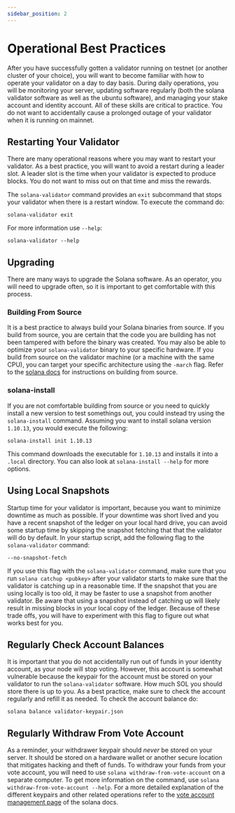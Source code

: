```yaml
---
sidebar_position: 2
---
```


# Operational Best Practices

After you have successfully gotten a validator running on testnet (or another cluster of your choice), you will want to become familiar with how to operate your validator on a day to day basis.  During daily operations, you will be monitoring your server, updating software regularly (both the solana validator software as well as the ubuntu software), and managing your stake account and identity account.  All of these skills are critical to practice.  You do not want to accidentally cause a prolonged outage of your validator when it is running on mainnet.

## Restarting Your Validator

There are many operational reasons where you may want to restart your validator.  As a best practice, you will want to avoid a restart during a leader slot.  A leader slot is the time when your validator is expected to produce blocks.  You do not want to miss out on that time and miss the rewards.

The `solana-validator` command provides an `exit` subcommand that stops your validator when there is a restart window. To execute the command do:

```
solana-validator exit
```

For more information use `--help`:

```
solana-validator --help
```

## Upgrading

There are many ways to upgrade the Solana software.  As an operator, you will need to upgrade often, so it is important to get comfortable with this process.

### Building From Source

It is a best practice to always build your Solana binaries from source.  If you build from source, you are certain that the code you are building has not been tampered with before the binary was created. You may also be able to optimize your `solana-validator` binary to your specific hardware.  If you build from source on the validator machine (or a machine with the same CPU), you can target your specific architecture using the `-march` flag.  Refer to the [solana docs](https://docs.solana.com/cli/install-solana-cli-tools#build-from-source) for instructions on building from source.


### solana-install

If you are not comfortable building from source or you need to quickly install a new version to test somethings out, you could instead try using the `solana-install` command. Assuming you want to install solana version `1.10.13`, you would execute the following:

```
solana-install init 1.10.13
```

This command downloads the executable for `1.10.13` and installs it into a `.local` directory.  You can also look at `solana-install --help` for more options.

## Using Local Snapshots

Startup time for your validator is important, because you want to minimize downtime as much as possible.  If your downtime was short lived and you have a recent snapshot of the ledger on your local hard drive, you can avoid some startup time by skipping the snapshot fetching that that the validator will do by default.  In your startup script, add the following flag to the `solana-validator` command:

```
--no-snapshot-fetch
```

If you use this flag with the `solana-validator` command, make sure that you run `solana catchup <pubkey>` after your validator starts to make sure that the validator is catching up in a reasonable time.  If the snapshot that you are using locally is too old, it may be faster to use a snapshot from another validator.  Be aware that using a snapshot instead of catching up will likely result in missing blocks in your local copy of the ledger.  Because of these trade offs, you will have to experiment with this flag to figure out what works best for you.

## Regularly Check Account Balances

It is important that you do not accidentally run out of funds in your identity account, as your node will stop voting.  However, this account is somewhat vulnerable because the keypair for the account must be stored on your validator to run the `solana-validator` software. How much SOL you should store there is up to you.  As a best practice, make sure to check the account regularly and refill it as needed.  To check the account balance do:

```
solana balance validator-keypair.json
```

## Regularly Withdraw From Vote Account

As a reminder, your withdrawer keypair should _never_ be stored on your server. It should be stored on a hardware wallet or another secure location that mitigates hacking and theft of funds.  To withdraw your funds from your vote account, you will need to use `solana withdraw-from-vote-account` on a separate computer.  To get more information on the command, use `solana withdraw-from-vote-account --help`.  For a more detailed explanation of the different keypairs and other related operations refer to the [vote account management page](https://docs.solana.com/running-validator/vote-accounts) of the solana docs.
